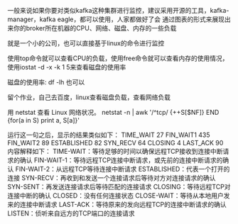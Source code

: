 
一般来说如果你要对类似kafka这种集群进行监控，建议采用开源的工具，kafka-manager，kafka eagle，都可以使用，人家都做好了会
通过图表的形式来展现出来你的broker所在机器的CPU、网络、磁盘、内存的一些负载

就是一个小的公司，也可以直接基于linux的命令进行监控

使用top命令就可以查看CPU的负载，使用free命令就可以查看内存的使用情况，使用iostat -d -x -k 1 5来查看磁盘的使用率

磁盘的使用率: df -lh 也可以

留个作业，自己去百度，linux查看磁盘负载，查看网络负载

用 netstat 查看 Linux 网络状况。
netstat -n | awk '/^tcp/ {++S[$NF]} END {for(a in S) print a, S[a]}'

运行这一句之后，显示的结果类似如下：
TIME_WAIT 27
FIN_WAIT1 435
FIN_WAIT2 89
ESTABLISHED 82
SYN_RECV 64
CLOSING 4
LAST_ACK 90
内容解释如下：
TIME-WAIT：等待足够的时间以确保远程TCP接收到连接中断请求的确认
FIN-WAIT-1：等待远程TCP连接中断请求，或先前的连接中断请求的确认
FIN-WAIT-2：从远程TCP等待连接中断请求
ESTABLISHED：代表一个打开的连接
SYN-RECV：再收到和发送一个连接请求后等待对方对连接请求的确认
SYN-SENT：再发送连接请求后等待匹配的连接请求
CLOSING：等待远程TCP对连接中断的确认
CLOSED：没有任何连接状态
CLOSE-WAIT：等待从本地用户发来的连接中断请求
LAST-ACK：等待原来的发向远程TCP的连接中断请求的确认
LISTEN：侦听来自远方的TCP端口的连接请求

